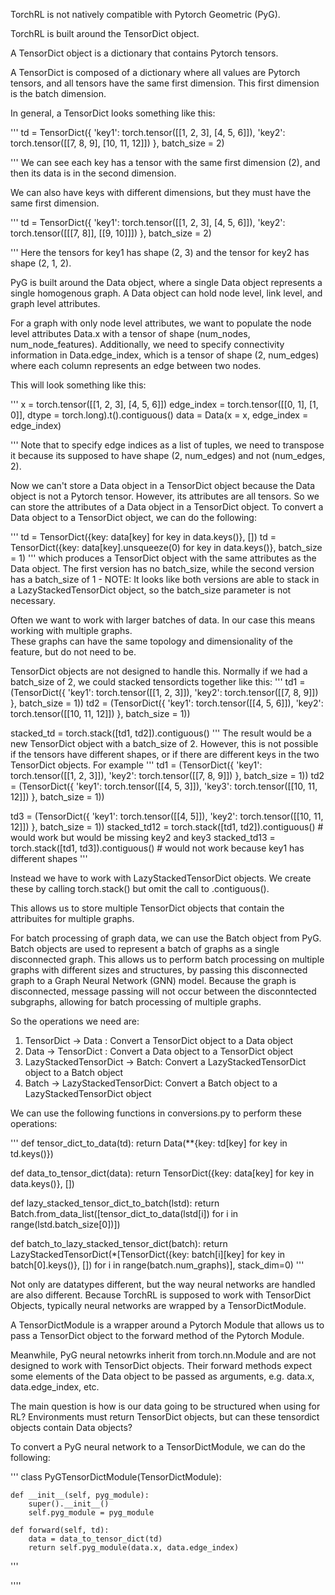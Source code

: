 
TorchRL is not natively compatible with Pytorch Geometric (PyG).

TorchRL is built around the TensorDict object.

A TensorDict object is a dictionary that contains Pytorch tensors.

A TensorDict is composed of a dictionary where all values are Pytorch tensors, and all tensors have the same first dimension.
This first dimension is the batch dimension.

In general, a TensorDict looks something like this:

'''
    td = TensorDict({
        'key1': torch.tensor([[1, 2, 3], [4, 5, 6]]),
        'key2': torch.tensor([[7, 8, 9], [10, 11, 12]])
    }, batch_size = 2)

'''
We can see each key has a tensor with the same first dimension (2), and then its data is in the second dimension.

We can also have keys with different dimensions, but they must have the same first dimension.

'''
    td = TensorDict({
        'key1': torch.tensor([[1, 2, 3], [4, 5, 6]]),
        'key2': torch.tensor([[[7, 8]], [[9, 10]]])
    }, batch_size = 2)

'''
Here the tensors for key1 has shape (2, 3) and the tensor for key2 has shape (2, 1, 2).

PyG is built around the Data object, where a single Data object represents a single homogenous graph.
A Data object can hold node level, link level, and graph level attributes.

For a graph with only node level attributes, we want to populate the node level attributes Data.x with a tensor of shape (num_nodes, num_node_features).
Additionally, we need to specify connectivity information in Data.edge_index, which is a tensor of shape (2, num_edges) where each column represents an edge between two nodes.

This will look something like this:

'''
    x = torch.tensor([[1, 2, 3], [4, 5, 6]])
    edge_index = torch.tensor([[0, 1], 
                               [1, 0]], dtype = torch.long).t().contiguous()
    data = Data(x = x, edge_index = edge_index)

'''
Note that to specify edge indices as a list of tuples, we need to transpose it because its supposed to have shape (2, num_edges) and not (num_edges, 2).


Now we can't store a Data object in a TensorDict object because the Data object is not a Pytorch tensor.
However, its attributes are all tensors. So we can store the attributes of a Data object in a TensorDict object. To convert a Data object to a TensorDict object, we can do the following:

'''
    td = TensorDict({key: data[key] for key in data.keys()}, [])
    td = TensorDict({key: data[key].unsqueeze(0) for key in data.keys()}, batch_size = 1)
'''
which produces a TensorDict object with the same attributes as the Data object. The first version has no batch_size,
while the second version has a batch_size of 1
    - NOTE: It looks like both versions are able to stack in a LazyStackedTensorDict object, so the batch_size parameter is not necessary.

Often we want to work with larger batches of data.  In our case this means working with multiple graphs.  
These graphs can have the same topology and dimensionality of the feature, but do not need to be.

TensorDict objects are not designed to handle this.  Normally if we had a batch_size of 2, we could stacked tensordicts together like this:
'''
td1 = (TensorDict({
        'key1': torch.tensor([[1, 2, 3]]),
        'key2': torch.tensor([[7, 8, 9]])
    }, batch_size = 1))
td2 = (TensorDict({
        'key1': torch.tensor([[4, 5, 6]]),
        'key2': torch.tensor([[10, 11, 12]])
    }, batch_size = 1))

stacked_td = torch.stack([td1, td2]).contiguous()
'''
The result would be a new TensorDict object with a batch_size of 2.  However, this is not possible if the tensors have different shapes,
or if there are different keys in the two TensorDict objects.
For example
'''
td1 = (TensorDict({
        'key1': torch.tensor([[1, 2, 3]]),
        'key2': torch.tensor([[7, 8, 9]])
    }, batch_size = 1))
td2 = (TensorDict({
        'key1': torch.tensor([[4, 5, 3]]),
        'key3': torch.tensor([[10, 11, 12]])
    }, batch_size = 1))

td3 = (TensorDict({
        'key1': torch.tensor([[4, 5]]),
        'key2': torch.tensor([[10, 11, 12]])
    }, batch_size = 1))
stacked_td12 = torch.stack([td1, td2]).contiguous() # would work but would be missing key2 and key3
stacked_td13 = torch.stack([td1, td3]).contiguous() # would not work because key1 has different shapes
'''

Instead we have to work with LazyStackedTensorDict objects. 
We create these by calling torch.stack() but omit the call to .contiguous().  

This allows us to store multiple TensorDict objects that contain the attribuites for multiple graphs.

For batch processing of graph data, we can use the Batch object from PyG. 
Batch objects are used to represent a batch of graphs as a single disconnected graph.
This allows us to perform batch processing on multiple graphs with different sizes and structures, by 
passing this disconnected graph to a Graph Neural Network (GNN) model. 
Because the graph is disconnected, message passing will not occur between the disconntected subgraphs,
allowing for batch processing of multiple graphs.

So the operations we need are:
1. TensorDict -> Data : Convert a TensorDict object to a Data object
2. Data -> TensorDict : Convert a Data object to a TensorDict object
3. LazyStackedTensorDict -> Batch: Convert a LazyStackedTensorDict object to a Batch object
4. Batch -> LazyStackedTensorDict: Convert a Batch object to a LazyStackedTensorDict object

We can use the following functions in conversions.py to perform these operations:

'''
def tensor_dict_to_data(td):
    return Data(**{key: td[key] for key in td.keys()})

def data_to_tensor_dict(data):
    return TensorDict({key: data[key] for key in data.keys()}, [])

def lazy_stacked_tensor_dict_to_batch(lstd):
    return Batch.from_data_list([tensor_dict_to_data(lstd[i]) for i in range(lstd.batch_size[0])])

def batch_to_lazy_stacked_tensor_dict(batch):
    return LazyStackedTensorDict(*[TensorDict({key: batch[i][key] for key in batch[0].keys()}, [])
                                  for i in range(batch.num_graphs)], stack_dim=0)
'''


Not only are datatypes different, but the way neural networks are handled are also different. 
Because TorchRL is supposed to work with TensorDict Objects, typically neural networks are 
wrapped by a TensorDictModule. 

A TensorDictModule is a wrapper around a Pytorch Module that allows us to pass a TensorDict object to the forward method of the Pytorch Module.

Meanwhile, PyG neural netowrks inherit from torch.nn.Module and are not designed to work with TensorDict objects.
Their forward methods expect some elements of the Data object to be passed as arguments, e.g. data.x, data.edge_index, etc.

The main question is how is our data going to be structured when using for RL? 
Environments must return TensorDict objects, but can these tensordict objects contain Data objects?




To convert a PyG neural network to a TensorDictModule, we can do the following:

'''
class PyGTensorDictModule(TensorDictModule):
    
    def __init__(self, pyg_module):
        super().__init__()
        self.pyg_module = pyg_module

    def forward(self, td):
        data = data_to_tensor_dict(td)
        return self.pyg_module(data.x, data.edge_index)
'''

''''




